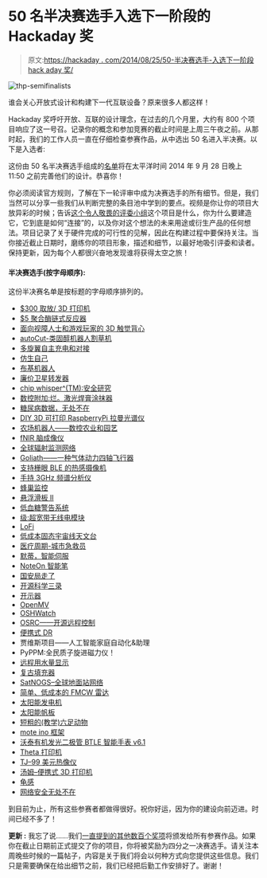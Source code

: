 # 50 名半决赛选手入选下一阶段的 Hackaday 奖

> 原文:[https://hackaday . com/2014/08/25/50-半决赛选手-入选下一阶段 hack aday 奖/](https://hackaday.com/2014/08/25/50-semifinalists-selected-for-next-stage-of-the-hackaday-prize/)

![thp-semifinalists](../Images/599015fd09d722e5d03309de3d763fd0.png)

谁会关心开放式设计和构建下一代互联设备？原来很多人都这样！

Hackaday 奖呼吁开放、互联的设计理念，在过去的几个月里，大约有 800 个项目响应了这一号召。记录你的概念和参加竞赛的截止时间是上周三午夜之前。从那时起，我们的工作人员一直在仔细检查参赛作品，从中选出 50 名进入半决赛。以下是入选者:

这份由 50 名半决赛选手组成的[名单](http://hackaday.io/list/2864-The-Hackaday-Prize%3A-Semifinalists)将在太平洋时间 2014 年 9 月 28 日晚上 11:50 之前完善他们的设计。恭喜你！

你必须阅读官方规则，了解在下一轮评审中成为决赛选手的所有细节。但是，我们当然可以分享一些我们从判断完整的条目池中学到的要点。视频是你让你的项目大放异彩的时候；告诉[这个令人敬畏的评委小组](http://hackaday.io/prize/judges)这个项目是什么，你为什么要建造它，它到底是如何“连接”的，以及你对这个想法的未来用途或衍生产品的任何想法。项目记录了关于硬件完成的可行性的见解，因此在构建过程中要保持关注。当你接近截止日期时，磨练你的项目形象，描述和细节，以最好地吸引评委和读者。保持更新，因为每个人都很兴奋地发现谁将获得太空之旅！

#### 半决赛选手(按字母顺序):

这份半决赛名单是按标题的字母顺序排列的。

*   [$300 取放/ 3D 打印机](http://hackaday.io/project/963)
*   [$5 聚合酶链式反应器](http://hackaday.io/project/1864)
*   [面向视障人士和游戏玩家的 3D 触觉背心](http://hackaday.io/project/1962)
*   [autoCut-类固醇机器人割草机](http://hackaday.io/project/1797)
*   [多旋翼自主充电和对接](http://hackaday.io/project/2759)
*   [仿生自己](http://hackaday.io/project/2736)
*   [布基机器人](http://hackaday.io/project/1080)
*   [廉价卫星转发器](http://hackaday.io/project/1233)
*   [chip whisper^(TM):安全研究](http://hackaday.io/project/956)
*   [数控附加:烂。激光焊膏涂抹器](http://hackaday.io/project/2017)
*   [糖尿病数据，无处不在](http://hackaday.io/project/1922)
*   [DIY 3D 可打印 RaspberryPi 拉曼光谱仪](http://hackaday.io/project/1279)
*   [农场机器人——数控农业和园艺](http://hackaday.io/project/2552)
*   [fNIR 脑成像仪](http://hackaday.io/project/2214)
*   [全球辐射监测网络](http://hackaday.io/project/1662)
*   [Goliath——一种气体动力四轴飞行器](http://hackaday.io/project/1230)
*   [支持栅眼 BLE 的热感摄像机](http://hackaday.io/project/1389)
*   [手持 3GHz 频谱分析仪](http://hackaday.io/project/2443)
*   [蜂巢监控](http://hackaday.io/project/1741)
*   [悬浮滑板 II](http://hackaday.io/project/205)
*   [低血糖警告系统](http://hackaday.io/project/2117)
*   [级:超宽带无线电模块](http://hackaday.io/project/1594)
*   [LoFi](http://hackaday.io/project/1552)
*   [低成本固态宇宙线天文台](http://hackaday.io/project/2418)
*   [医疗周期-城市急救员](http://hackaday.io/project/1156)
*   [默蒂，智能伺服](http://hackaday.io/project/249)
*   [NoteOn 智能笔](http://hackaday.io/project/2678)
*   [国安局走了](http://hackaday.io/project/1569)
*   [开源科学三录](http://hackaday.io/project/1395)
*   [开示器](http://hackaday.io/project/1129)
*   [OpenMV](http://hackaday.io/project/1313)
*   [OSHWatch](http://hackaday.io/project/2263)
*   [OSRC——开源远程控制](http://hackaday.io/project/1839)
*   [便携式 DR](http://hackaday.io/project/1538)
*   贾维斯项目——人工智能家庭自动化&助理
*   PyPPM:全民质子旋进磁力仪！
*   [远程用水量显示](http://hackaday.io/project/1460)
*   [复古填充器](http://hackaday.io/project/1605)
*   [SatNOGS–全球地面站网络](http://hackaday.io/project/1340)
*   [简单、低成本的 FMCW 雷达](http://hackaday.io/project/1682)
*   [太阳能发电机](http://hackaday.io/project/1981)
*   [太阳能帆板](http://hackaday.io/project/1677)
*   [短粗的(教学)六足动物](http://hackaday.io/project/770)
*   [mote ino 框架](http://hackaday.io/project/2197)
*   [沃泰有机发光二极管 BTLE 智能手表 v6.1](http://hackaday.io/project/1348)
*   [Theta 打印机](http://hackaday.io/project/812)
*   [TJ–99 美元热像仪](http://hackaday.io/project/1974)
*   [汤姆–便携式 3D 打印机](http://hackaday.io/project/1437)
*   [龟感](http://hackaday.io/project/2264)
*   [网络安全无处不在](http://hackaday.io/project/2040)

到目前为止，所有这些参赛者都做得很好。祝你好运，因为你的建设向前迈进。时间已经不多了！

**更新 :** 我忘了说……我们[一直提到的其他数百个奖项](http://hackaday.io/prize/rewards)将颁发给所有参赛作品。如果你在截止日期前正式提交了你的项目，你将被奖励为四分之一决赛选手。请关注本周晚些时候的一篇帖子，内容是关于我们将会以何种方式向您提供这些信息。我们只是需要确保在给出细节之前，我们已经把后勤工作安排好了。谢谢！